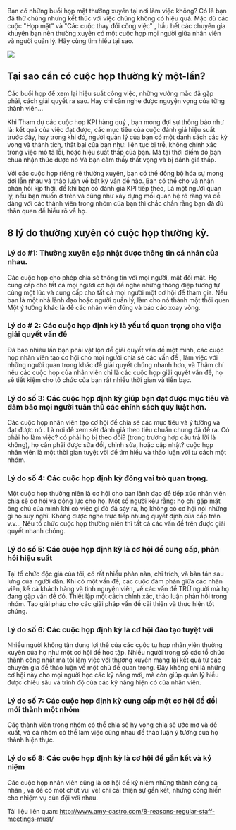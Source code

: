 Bạn có những buổi họp mặt thường xuyên tại nơi làm việc không? 
Có lẽ bạn đã thử chúng nhưng kết thúc với việc chúng không có hiệu quả. 
Mặc dù các cuộc "Họp mặt" và "Các cuộc thay đổi công việc" , hầu hết các chuyên gia khuyên bạn nên thường xuyên có một cuộc họp mọi người giữa nhân viên và người quản lý. 
Hãy cùng tìm hiểu tại sao.

![](https://images.viblo.asia/1267f083-fcdc-4695-8d5f-afc9a33bd16c.png)

## Tại sao cần có cuộc họp thường kỳ một-lần?
Các buổi họp để xem lại hiệu suất công việc, những vướng mắc đã gặp phải, cách giải quyết ra sao. Hay chỉ cần nghe được nguyện vọng của từng thành viên...

Khi Tham dự các cuộc họp KPI hàng quý , bạn mong đợi sự thông báo như là: kết quả của việc đạt được, các mục tiêu của cuộc đánh giá hiệu suất trước đây, hay trong khi đó, người quản lý của bạn có một danh sách các kỳ vọng và thành tích, thât bại của bạn như: liên tục bị trễ, không chính xác trong việc mô tả lỗi, hoặc hiệu suất thấp của bạn. Mà tại thời điểm đó bạn chưa nhận thức được nó Và bạn cảm thấy thất vọng và bị đánh giá thấp.

Với các cuộc họp riêng rẽ thường xuyên, bạn có thể đồng bộ hóa sự mong đợi lẫn nhau và thảo luận về bất kỳ vấn đề nào. Bạn có thể cho và nhận phản hồi kịp thời, để khi bạn có đánh giá KPI tiếp theo,  Là một người quản lý, nếu bạn muốn ở trên và cũng như xây dựng mối quan hệ rõ ràng và dễ dàng với các thành viên trong nhóm của bạn thì chắc chắn rằng bạn đã đủ thân quen để hiểu rõ về họ.

## 8 lý do thường xuyên có cuộc họp thường kỳ.

### Lý do #1: Thường xuyên cập nhật được thông tin cá nhân của nhau.

Các cuộc họp cho phép chia sẻ thông tin với mọi người, mặt đối mặt. Họ cung cấp cho tất cả mọi người cơ hội để nghe những thông điệp tương tự cùng một lúc và cung cấp cho tất cả mọi người một cơ hội để tham gia. Nếu bạn là một nhà lãnh đạo hoặc người quản lý, làm cho nó thành một thói quen Một ý tưởng khác là để các nhân viên đứng và báo cáo xoay vòng.

### Lý do # 2: Các cuộc họp định kỳ là yếu tố quan trọng cho việc giải quyết vấn đề

Đã bao nhiêu lần bạn phải vật lộn để giải quyết vấn đề một mình, các cuộc họp nhân viên tạo cơ hội cho mọi người chia sẻ các vấn đề , làm việc với những người quan trọng khác để giải quyết chúng nhanh hơn, và Thậm chí nếu các cuộc họp của nhân viên chỉ là các cuộc họp giải quyết vấn đề, họ sẽ tiết kiệm cho tổ chức của bạn rất nhiều thời gian và tiền bạc.

### Lý do số 3: Các cuộc họp định kỳ giúp bạn đạt được mục tiêu và đảm bảo mọi người tuân thủ các chính sách quy luật hơn.

Các cuộc họp nhân viên tạo cơ hội để chia sẻ các mục tiêu và ý tưởng và đạt được nó . Là nơi để xem sét đánh giá theo tiêu chuẩn chung đã đề ra. Có phải họ làm việc? có phải họ bị theo dõi? (trong trường hợp câu trả lời là không), họ cần phải được sửa đổi, chỉnh sửa, hoặc cập nhật? cuộc họp nhân viên là một thời gian tuyệt vời để tìm hiểu và thảo luận với tư cách một nhóm.

### Lý do số 4: Các cuộc họp định kỳ đóng vai trò quan trọng.
Một cuộc họp thường niên là cơ hội cho ban lãnh đạo để tiếp xúc nhân viên chia sẻ cơ hội và động lực cho họ.
Một số người kêu rằng: họ chỉ gặp mặt ông chủ của mình khi có việc gì đó đã sảy ra, họ không có cơ hội nói những gì họ suy nghĩ. Không được nghe trực tiếp nhưng quyết định của cấp trên v.v...
Nếu tổ chức cuộc họp thường niên thì tất cả các vấn đề trên được giải quyết nhanh chóng.

### Lý do số 5: Các cuộc họp định kỳ là cơ hội để cung cấp, phản hồi hiệu suất

Tại tổ chức độc giả của tôi, có rất nhiều phàn nàn, chỉ trích, và bàn tán sau lưng của người dân. Khi có một vấn đề, các cuộc đàm phán giữa các nhân viên, kể cả khách hàng và tình nguyện viên, về các vấn đề TRỪ người mà họ đang gặp vấn đề đó. Thiết lập một cách chính xác, thảo luận phản hồi trong nhóm. Tạo giải pháp cho các giải pháp vấn đề  cải thiện và thực hiện tốt chúng.

### Lý do số 6: Các cuộc họp định kỳ là cơ hội đào tạo tuyệt vời

Nhiều người không tận dụng lợi thế của các cuộc tụ họp nhân viên thường xuyên của họ như một cơ hội để học tập. Nhiều người trong số các tổ chức thành công nhất mà tôi làm việc với thường xuyên mang lại kết quả từ các chuyên gia để thảo luận về một chủ đề quan trọng. 
Đây không chỉ là những cơ hội này cho mọi người học các kỹ năng mới, mà còn giúp quản lý hiểu được chiều sâu và trình độ của các kỹ năng hiện có của nhân viên.

### Lý do số 7: Các cuộc họp định kỳ cung cấp một cơ hội để đổi mới thành một nhóm

Các thành viên trong nhóm có thể chia sẻ hy vọng chia sẻ ước mơ và đề xuất, và cả nhóm có thể làm việc cùng nhau để thảo luận ý tưởng của họ thành hiện thực.

### Lý do số 8: Các cuộc họp định kỳ là cơ hội để gắn kết và kỷ niệm

Các cuộc họp nhân viên cũng là cơ hội để kỷ niệm những thành công cá nhân , và để có một chút vui vẻ! chỉ cải thiện sự gắn kết, nhưng cống hiến cho nhiệm vụ của đội với nhau.

Tài liệu liên quan: http://www.amy-castro.com/8-reasons-regular-staff-meetings-must/